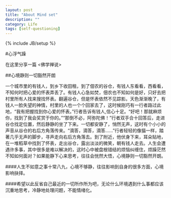```yaml
---
layout: post
title: "About Mind set"
description: ""
category: Life
tags: [self-questioning]
---
```

{% include JB/setup %}

#心浮气躁

在这里分享一篇 <佛学禅说> 

##心境静则一切豁然开朗

一个城市里的有钱人，到乡下收田租，到了佃农的谷仓，有钱人东看看，西看看，不知何时把心爱的怀表弄丢了。有钱人心急如焚，佃农也不知如何是好，只好去把村里所有人找来搜找怀表。翻遍谷仓，但是怀表依然不见踪影。天色渐渐晚了，有钱人一脸失望的神情，村里的人也一个个回家去了，这时候刚巧有一行者路过此地，“我有把握找到你心爱的怀表。”行者告诉有钱人,信心十足。“好吧！那就麻烦你，找到了我会奖赏于你的。”“那倒不必，阿弥陀佛！”行者双手合十回答后，走进谷仓找定位置，然后静静的坐了下来。一切都安静了，悄然无声，这时有个小小的声音从谷仓的右后方角落传来。“滴答，滴答，滴答……”行者轻轻的像猫一样，踏著几乎无声的脚步，寻声走向右后方角落去。到了附近，他伏身下来，耳朵贴地，在一堆稻草中找到了怀表，走出谷仓，露出淡淡的微笑，朝有钱人走去。人生会遭遇许多事，其中很多是难以解决的，这时心中被盘根错结的烦恼纠缠住，烦躁茫然不知如何面对？如果能静下心来思考，往往会恍然大悟，心境静则一切豁然开朗。

####人生不如意之事十常八九，心境不够静，往往影响到自身的很多方面，心境影响抉择。

####希望以此反省自己最近的一切所作所为吧，无论什么环境遇到什么事都应该沉重地思考，冷静地处理问题，不能情绪化。